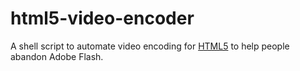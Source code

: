 html5-video-encoder
===================

A shell script to automate video encoding for [HTML5](http://en.wikipedia.org/wiki/HTML5)
to help people abandon Adobe Flash.

